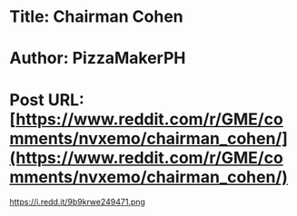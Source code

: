 # Title: Chairman Cohen
# Author: PizzaMakerPH
# Post URL: [https://www.reddit.com/r/GME/comments/nvxemo/chairman_cohen/](https://www.reddit.com/r/GME/comments/nvxemo/chairman_cohen/)


https://i.redd.it/9b9krwe249471.png